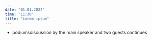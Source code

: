 ```yaml
---
date: "01.01.2024"
time: "11:30"
title: "Lorem ipsum"
---
```


-   podiumsdiscussion by the main speaker and two guests continues

